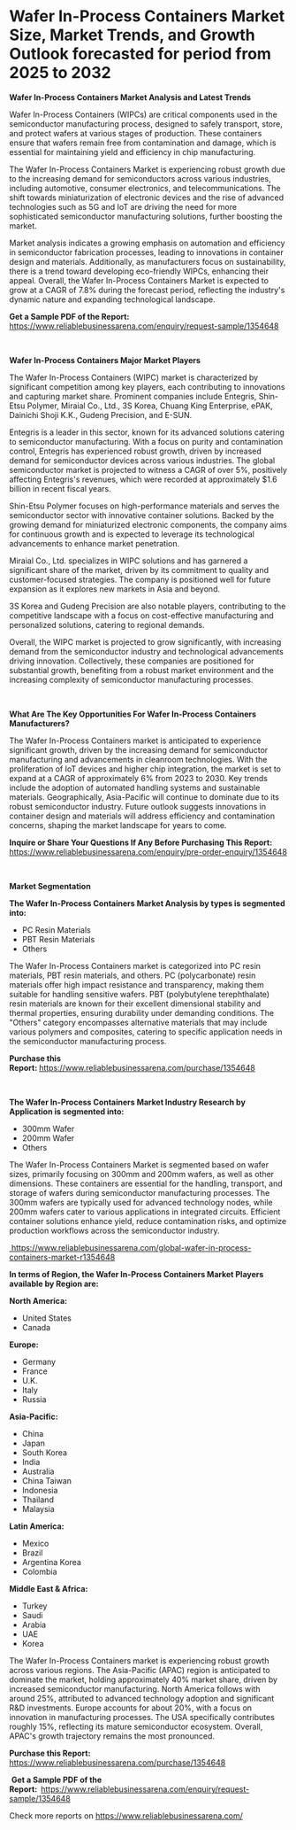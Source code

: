 <p><h1>Wafer In-Process Containers Market Size, Market Trends, and Growth Outlook forecasted for period from 2025 to 2032</h1></p><p><strong>Wafer In-Process Containers Market Analysis and Latest Trends</strong></p>
<p><p>Wafer In-Process Containers (WIPCs) are critical components used in the semiconductor manufacturing process, designed to safely transport, store, and protect wafers at various stages of production. These containers ensure that wafers remain free from contamination and damage, which is essential for maintaining yield and efficiency in chip manufacturing. </p><p>The Wafer In-Process Containers Market is experiencing robust growth due to the increasing demand for semiconductors across various industries, including automotive, consumer electronics, and telecommunications. The shift towards miniaturization of electronic devices and the rise of advanced technologies such as 5G and IoT are driving the need for more sophisticated semiconductor manufacturing solutions, further boosting the market.</p><p>Market analysis indicates a growing emphasis on automation and efficiency in semiconductor fabrication processes, leading to innovations in container design and materials. Additionally, as manufacturers focus on sustainability, there is a trend toward developing eco-friendly WIPCs, enhancing their appeal. Overall, the Wafer In-Process Containers Market is expected to grow at a CAGR of 7.8% during the forecast period, reflecting the industry's dynamic nature and expanding technological landscape.</p></p>
<p><strong>Get a Sample PDF of the Report:&nbsp;</strong> <a href="https://www.reliablebusinessarena.com/enquiry/request-sample/1354648?utm_campaign=2530&utm_medium=2&utm_source=Github&utm_content=ia&utm_term=07042025&utm_id=wafer-in-process-containers">https://www.reliablebusinessarena.com/enquiry/request-sample/1354648</a></p>
<p>&nbsp;</p>
<p><strong>Wafer In-Process Containers Major Market Players</strong></p>
<p><p>The Wafer In-Process Containers (WIPC) market is characterized by significant competition among key players, each contributing to innovations and capturing market share. Prominent companies include Entegris, Shin-Etsu Polymer, Miraial Co., Ltd., 3S Korea, Chuang King Enterprise, ePAK, Dainichi Shoji K.K., Gudeng Precision, and E-SUN.</p><p>Entegris is a leader in this sector, known for its advanced solutions catering to semiconductor manufacturing. With a focus on purity and contamination control, Entegris has experienced robust growth, driven by increased demand for semiconductor devices across various industries. The global semiconductor market is projected to witness a CAGR of over 5%, positively affecting Entegris's revenues, which were recorded at approximately $1.6 billion in recent fiscal years.</p><p>Shin-Etsu Polymer focuses on high-performance materials and serves the semiconductor sector with innovative container solutions. Backed by the growing demand for miniaturized electronic components, the company aims for continuous growth and is expected to leverage its technological advancements to enhance market penetration.</p><p>Miraial Co., Ltd. specializes in WIPC solutions and has garnered a significant share of the market, driven by its commitment to quality and customer-focused strategies. The company is positioned well for future expansion as it explores new markets in Asia and beyond.</p><p>3S Korea and Gudeng Precision are also notable players, contributing to the competitive landscape with a focus on cost-effective manufacturing and personalized solutions, catering to regional demands.</p><p>Overall, the WIPC market is projected to grow significantly, with increasing demand from the semiconductor industry and technological advancements driving innovation. Collectively, these companies are positioned for substantial growth, benefiting from a robust market environment and the increasing complexity of semiconductor manufacturing processes.</p></p>
<p>&nbsp;</p>
<p><strong>What Are The Key Opportunities For Wafer In-Process Containers Manufacturers?</strong></p>
<p><p>The Wafer In-Process Containers market is anticipated to experience significant growth, driven by the increasing demand for semiconductor manufacturing and advancements in cleanroom technologies. With the proliferation of IoT devices and higher chip integration, the market is set to expand at a CAGR of approximately 6% from 2023 to 2030. Key trends include the adoption of automated handling systems and sustainable materials. Geographically, Asia-Pacific will continue to dominate due to its robust semiconductor industry. Future outlook suggests innovations in container design and materials will address efficiency and contamination concerns, shaping the market landscape for years to come.</p></p>
<p><strong>Inquire or Share Your Questions If Any Before Purchasing This Report:</strong> <a href="https://www.reliablebusinessarena.com/enquiry/pre-order-enquiry/1354648?utm_campaign=2530&utm_medium=2&utm_source=Github&utm_content=ia&utm_term=07042025&utm_id=wafer-in-process-containers">https://www.reliablebusinessarena.com/enquiry/pre-order-enquiry/1354648</a></p>
<p>&nbsp;</p>
<p><strong>Market Segmentation</strong></p>
<p><strong>The Wafer In-Process Containers Market Analysis by types is segmented into:</strong></p>
<p><ul><li>PC Resin Materials</li><li>PBT Resin Materials</li><li>Others</li></ul></p>
<p><p>The Wafer In-Process Containers market is categorized into PC resin materials, PBT resin materials, and others. PC (polycarbonate) resin materials offer high impact resistance and transparency, making them suitable for handling sensitive wafers. PBT (polybutylene terephthalate) resin materials are known for their excellent dimensional stability and thermal properties, ensuring durability under demanding conditions. The "Others" category encompasses alternative materials that may include various polymers and composites, catering to specific application needs in the semiconductor manufacturing process.</p></p>
<p><strong>Purchase this Report:&nbsp;</strong><a href="https://www.reliablebusinessarena.com/purchase/1354648?utm_campaign=2530&utm_medium=2&utm_source=Github&utm_content=ia&utm_term=07042025&utm_id=wafer-in-process-containers">https://www.reliablebusinessarena.com/purchase/1354648</a></p>
<p>&nbsp;</p>
<p><strong>The Wafer In-Process Containers Market Industry Research by Application is segmented into:</strong></p>
<p><ul><li>300mm Wafer</li><li>200mm Wafer</li><li>Others</li></ul></p>
<p><p>The Wafer In-Process Containers Market is segmented based on wafer sizes, primarily focusing on 300mm and 200mm wafers, as well as other dimensions. These containers are essential for the handling, transport, and storage of wafers during semiconductor manufacturing processes. The 300mm wafers are typically used for advanced technology nodes, while 200mm wafers cater to various applications in integrated circuits. Efficient container solutions enhance yield, reduce contamination risks, and optimize production workflows across the semiconductor industry.</p></p>
<p><a href="https://www.reliablebusinessarena.com/global-wafer-in-process-containers-market-r1354648?utm_campaign=2530&utm_medium=2&utm_source=Github&utm_content=ia&utm_term=07042025&utm_id=wafer-in-process-containers">&nbsp;https://www.reliablebusinessarena.com/global-wafer-in-process-containers-market-r1354648</a></p>
<p><strong>In terms of Region, the Wafer In-Process Containers Market Players available by Region are:</strong></p>
<p>
    <p> <strong> North America: </strong>
        <ul>
            <li>United States</li>
            <li>Canada</li>
        </ul>
        </p> 
    <p> <strong> Europe: </strong>
        <ul>
            <li>Germany</li>
            <li>France</li>
            <li>U.K.</li>
            <li>Italy</li>
            <li>Russia</li>
        </ul>
        </p> 
    <p> <strong> Asia-Pacific: </strong>
        <ul>
            <li>China</li>
            <li>Japan</li>
            <li>South Korea</li>
            <li>India</li>
            <li>Australia</li>
            <li>China Taiwan</li>
            <li>Indonesia</li>
            <li>Thailand</li>
            <li>Malaysia</li>
        </ul>
        </p> 
    <p> <strong> Latin America: </strong>
        <ul>
            <li>Mexico</li>
            <li>Brazil</li>
            <li>Argentina Korea</li>
            <li>Colombia</li>
        </ul>
        </p> 
    <p> <strong> Middle East & Africa: </strong>
        <ul>
            <li>Turkey</li>
            <li>Saudi</li>
            <li>Arabia</li>
            <li>UAE</li>
            <li>Korea</li>
        </ul>
    </p>
    </p>
<p><p>The Wafer In-Process Containers market is experiencing robust growth across various regions. The Asia-Pacific (APAC) region is anticipated to dominate the market, holding approximately 40% market share, driven by increased semiconductor manufacturing. North America follows with around 25%, attributed to advanced technology adoption and significant R&D investments. Europe accounts for about 20%, with a focus on innovation in manufacturing processes. The USA specifically contributes roughly 15%, reflecting its mature semiconductor ecosystem. Overall, APAC's growth trajectory remains the most pronounced.</p></p>
<p><strong>Purchase this Report: </strong><a href="https://www.reliablebusinessarena.com/purchase/1354648?utm_campaign=2530&utm_medium=2&utm_source=Github&utm_content=ia&utm_term=07042025&utm_id=wafer-in-process-containers">https://www.reliablebusinessarena.com/purchase/1354648</a></p>
<p>&nbsp;<strong>Get a Sample PDF of the Report:&nbsp;&nbsp;</strong><a href="https://www.reliablebusinessarena.com/enquiry/request-sample/1354648?utm_campaign=2530&utm_medium=2&utm_source=Github&utm_content=ia&utm_term=07042025&utm_id=wafer-in-process-containers">https://www.reliablebusinessarena.com/enquiry/request-sample/1354648</a></p>
<p><strong></strong></p>
<p>Check more reports on <a href="https://www.reliablebusinessarena.com/?utm_campaign=2530&utm_medium=2&utm_source=Github&utm_content=ia&utm_term=07042025&utm_id=wafer-in-process-containers">https://www.reliablebusinessarena.com/</a></p>